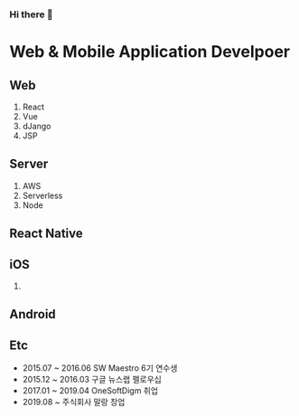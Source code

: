 ### Hi there 👋
<!--
**LeeYoungIn/LeeYoungIn** is a ✨ _special_ ✨ repository because its `README.md` (this file) appears on your GitHub profile.

Here are some ideas to get you started:

- 🔭 I’m currently working on ...
- 🌱 I’m currently learning ...
- 👯 I’m looking to collaborate on ...
- 🤔 I’m looking for help with ...
- 💬 Ask me about ...
- 📫 How to reach me: ...
- 😄 Pronouns: ...
- ⚡ Fun fact: ...
-->



Web & Mobile Application Develpoer
==================================

Web
---
1. React
2. Vue
3. dJango
4. JSP

Server
------
1. AWS
2. Serverless
3. Node


React Native
------------

iOS
---
1. 

Android
-------

Etc
---
- 2015.07 ~ 2016.06 SW Maestro 6기 연수생
- 2015.12 ~ 2016.03 구글 뉴스랩 펠로우십
- 2017.01 ~ 2019.04 OneSoftDigm 취업
- 2019.08 ~ 주식회사 말랑 창업
